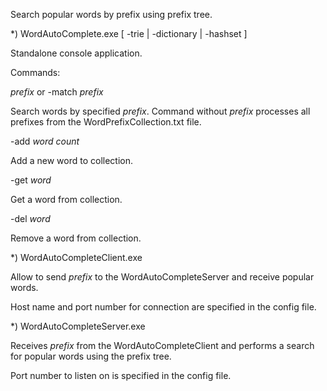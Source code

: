 ﻿
Search popular words by prefix using prefix tree.

*) WordAutoComplete.exe [ -trie | -dictionary | -hashset ]

Standalone console application.

Commands:

  *prefix*
or
  -match *prefix*

  Search words by specified *prefix*. Command without *prefix* processes all prefixes from the WordPrefixCollection.txt file.

  -add *word* *count*

  Add a new word to collection.

  -get *word*

  Get a word from collection.

  -del *word*

  Remove a word from collection.

*) WordAutoCompleteClient.exe

Allow to send *prefix* to the WordAutoCompleteServer and receive popular words.

Host name and port number for connection are specified in the config file.

*) WordAutoCompleteServer.exe

Receives *prefix* from the WordAutoCompleteClient and performs a search for popular words using the prefix tree.

Port number to listen on is specified in the config file.
